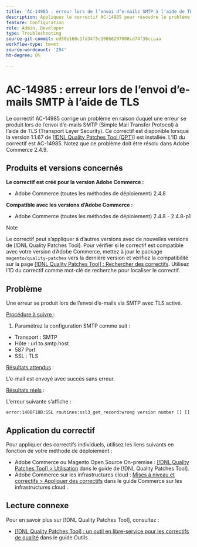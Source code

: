 ```yaml
---
title: 'AC-14985 : erreur lors de l’envoi d’e-mails SMTP à l’aide de TLS'
description: Appliquez le correctif AC-14985 pour résoudre le problème d’Adobe Commerce en raison duquel une erreur se produit lors de l’envoi d’e-mails SMTP (Simple Mail Transfer Protocol) à l’aide de TLS (Transport Layer Security).
feature: Configuration
role: Admin, Developer
type: Troubleshooting
source-git-commit: ed50e166c1fd34f5c19066297008cd74f36ccaaa
workflow-type: tm+mt
source-wordcount: '294'
ht-degree: 0%

---
```



# AC-14985 : erreur lors de l’envoi d’e-mails SMTP à l’aide de TLS

Le correctif AC-14985 corrige un problème en raison duquel une erreur se produit lors de l’envoi d’e-mails SMTP (Simple Mail Transfer Protocol) à l’aide de TLS (Transport Layer Security). Ce correctif est disponible lorsque la version 1.1.67 de [[!DNL Quality Patches Tool (QPT)]](/help/tools/quality-patches-tool/quality-patches-tool-to-self-serve-quality-patches.md) est installée. L’ID du correctif est AC-14985. Notez que ce problème doit être résolu dans Adobe Commerce 2.4.9.

## Produits et versions concernés

**Le correctif est créé pour la version Adobe Commerce :**

* Adobe Commerce (toutes les méthodes de déploiement) 2.4.8

**Compatible avec les versions d’Adobe Commerce :**

* Adobe Commerce (toutes les méthodes de déploiement) 2.4.8 - 2.4.8-p1

>[!NOTE]
>
>Le correctif peut s’appliquer à d’autres versions avec de nouvelles versions de [!DNL Quality Patches Tool]. Pour vérifier si le correctif est compatible avec votre version d’Adobe Commerce, mettez à jour le package `magento/quality-patches` vers la dernière version et vérifiez la compatibilité sur la page [[!DNL Quality Patches Tool] : Rechercher des correctifs](https://experienceleague.adobe.com/tools/commerce-quality-patches/index.html). Utilisez l’ID du correctif comme mot-clé de recherche pour localiser le correctif.

## Problème

Une erreur se produit lors de l’envoi d’e-mails via SMTP avec TLS activé.

<u>Procédure à suivre </u> :

1. Paramétrez la configuration SMTP comme suit :
* Transport : SMTP
* Hôte : url.to.smtp.host
* 587 Port
* SSL : TLS

<u>Résultats attendus</u> :

L’e-mail est envoyé avec succès sans erreur.

<u>Résultats réels</u> :

L’erreur suivante s’affiche :

```
error:1408F10B:SSL routines:ssl3_get_record:wrong version number [] []
```

## Application du correctif

Pour appliquer des correctifs individuels, utilisez les liens suivants en fonction de votre méthode de déploiement :

* Adobe Commerce ou Magento Open Source On-premise : [[!DNL Quality Patches Tool] > Utilisation](/help/tools/quality-patches-tool/usage.md) dans le guide de [!DNL Quality Patches Tool].
* Adobe Commerce sur les infrastructures cloud : [Mises à niveau et correctifs > Appliquer des correctifs](https://experienceleague.adobe.com/docs/commerce-cloud-service/user-guide/develop/upgrade/apply-patches.html) dans le guide Commerce sur les infrastructures cloud .

## Lecture connexe

Pour en savoir plus sur [!DNL Quality Patches Tool], consultez :

* [[!DNL Quality Patches Tool] : un outil en libre-service pour les correctifs de qualité](/help/tools/quality-patches-tool/quality-patches-tool-to-self-serve-quality-patches.md) dans le guide Outils .
